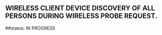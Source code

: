 WIRELESS CLIENT DEVICE DISCOVERY OF ALL PERSONS DURING WIRELESS PROBE REQUEST.
-----------------------------------------------------------------------------


##status: IN PROGRESS


